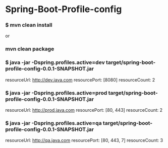 # Spring-Boot-Profile-config

### $ mvn clean install 
or
### mvn clean package

### $ java -jar -Dspring.profiles.active=dev target/spring-boot-profile-config-0.0.1-SNAPSHOT.jar 

resourceUrl: http://dev.java.com
resourcePort: [8080]
resourceCount: 2

### $ java -jar -Dspring.profiles.active=prod target/spring-boot-profile-config-0.0.1-SNAPSHOT.jar

resourceUrl: http://prod.java.com
resourcePort: [80, 443]
resourceCount: 2

### $ java -jar -Dspring.profiles.active=qa target/spring-boot-profile-config-0.0.1-SNAPSHOT.jar

resourceUrl: http://qa.java.com
resourcePort: [80, 443, 7]
resourceCount: 3
